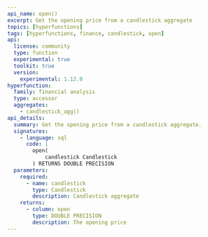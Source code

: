 ```yaml
---
api_name: open()
excerpt: Get the opening price from a candlestick aggregate
topics: [hyperfunctions]
tags: [hyperfunctions, finance, candlestick, open]
api:
  license: community
  type: function
  experimental: true
  toolkit: true
  version:
    experimental: 1.12.0
hyperfunction:
  family: financial analysis
  type: accessor
  aggregates:
    - candlestick_agg()
api_details:
  summary: Get the opening price from a candlestick aggregate.
  signatures:
    - language: sql
      code: |
        open(
            candlestick Candlestick
        ) RETURNS DOUBLE PRECISION
  parameters:
    required:
      - name: candlestick
        type: Candlestick
        description: Candlestick aggregate
    returns:
      - column: open
        type: DOUBLE PRECISION
        description: The opening price
---
```


